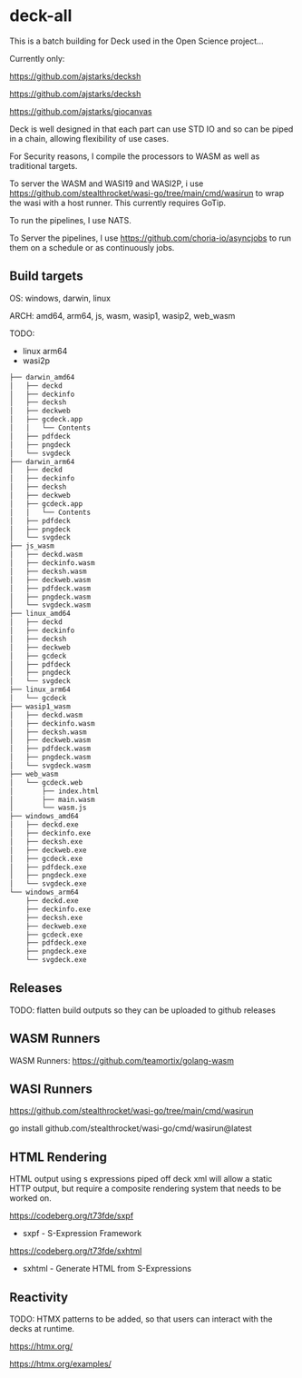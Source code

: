 # deck-all

This is a batch building for Deck used in the Open Science project...

Currently only:

https://github.com/ajstarks/decksh

https://github.com/ajstarks/decksh

https://github.com/ajstarks/giocanvas


Deck is well designed in that each part can use STD IO and so can be piped in a chain, allowing flexibility of use cases.

For Security reasons, I compile the processors to WASM as well as traditional targets. 

To server the WASM and WASI19 and WASI2P, i use https://github.com/stealthrocket/wasi-go/tree/main/cmd/wasirun to wrap the wasi with a host runner. This currently requires GoTip.

To run the pipelines, I use NATS.

To Server the pipelines, I use https://github.com/choria-io/asyncjobs to run them on a schedule or as continuously jobs.

## Build targets

OS: windows, darwin, linux

ARCH: amd64, arm64, js, wasm, wasip1, wasip2, web_wasm

TODO: 
- linux arm64
- wasi2p

```sh
├── darwin_amd64
│   ├── deckd
│   ├── deckinfo
│   ├── decksh
│   ├── deckweb
│   ├── gcdeck.app
│   │   └── Contents
│   ├── pdfdeck
│   ├── pngdeck
│   └── svgdeck
├── darwin_arm64
│   ├── deckd
│   ├── deckinfo
│   ├── decksh
│   ├── deckweb
│   ├── gcdeck.app
│   │   └── Contents
│   ├── pdfdeck
│   ├── pngdeck
│   └── svgdeck
├── js_wasm
│   ├── deckd.wasm
│   ├── deckinfo.wasm
│   ├── decksh.wasm
│   ├── deckweb.wasm
│   ├── pdfdeck.wasm
│   ├── pngdeck.wasm
│   └── svgdeck.wasm
├── linux_amd64
│   ├── deckd
│   ├── deckinfo
│   ├── decksh
│   ├── deckweb
│   ├── gcdeck
│   ├── pdfdeck
│   ├── pngdeck
│   └── svgdeck
├── linux_arm64
│   └── gcdeck
├── wasip1_wasm
│   ├── deckd.wasm
│   ├── deckinfo.wasm
│   ├── decksh.wasm
│   ├── deckweb.wasm
│   ├── pdfdeck.wasm
│   ├── pngdeck.wasm
│   └── svgdeck.wasm
├── web_wasm
│   └── gcdeck.web
│       ├── index.html
│       ├── main.wasm
│       └── wasm.js
├── windows_amd64
│   ├── deckd.exe
│   ├── deckinfo.exe
│   ├── decksh.exe
│   ├── deckweb.exe
│   ├── gcdeck.exe
│   ├── pdfdeck.exe
│   ├── pngdeck.exe
│   └── svgdeck.exe
└── windows_arm64
    ├── deckd.exe
    ├── deckinfo.exe
    ├── decksh.exe
    ├── deckweb.exe
    ├── gcdeck.exe
    ├── pdfdeck.exe
    ├── pngdeck.exe
    └── svgdeck.exe
```

## Releases

TODO: flatten build outputs so they can be uploaded to github releases


## WASM Runners

WASM Runners: https://github.com/teamortix/golang-wasm

## WASI Runners

https://github.com/stealthrocket/wasi-go/tree/main/cmd/wasirun

go install github.com/stealthrocket/wasi-go/cmd/wasirun@latest


## HTML Rendering

HTML output using s expressions piped off deck xml will allow a static HTTP output, but require a composite rendering system that needs to be worked on.

https://codeberg.org/t73fde/sxpf
- sxpf - S-Expression Framework

https://codeberg.org/t73fde/sxhtml
- sxhtml - Generate HTML from S-Expressions

## Reactivity

TODO: HTMX patterns to be added, so that users can interact with the decks at runtime.

https://htmx.org/

https://htmx.org/examples/
